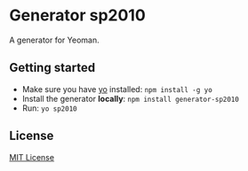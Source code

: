 # Generator sp2010

A generator for Yeoman.

## Getting started
- Make sure you have [yo](https://github.com/yeoman/yo) installed:
    `npm install -g yo`
- Install the generator **locally**: `npm install generator-sp2010`
- Run: `yo sp2010`

## License
[MIT License](http://en.wikipedia.org/wiki/MIT_License)
